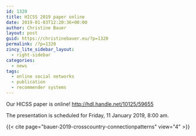 ```yaml
---
id: 1320
title: HICSS 2019 paper online
date: 2019-01-03T12:20:36+00:00
author: Christine Bauer
layout: post
guid: https://christinebauer.eu/?p=1320
permalink: /?p=1320
zincy_lite_sidebar_layout:
  - right-sidebar
categories:
  - news
tags:
  - online social networks
  - publication
  - recommender systems
---
```

Our HICSS paper is online! <a href="http://hdl.handle.net/10125/59655" rel="noopener noreferrer" target="_blank">http://hdl.handle.net/10125/59655</a>

The presentation is scheduled for Friday, 11 January 2019, 8:00 am.

{{< cite page="bauer-2019-crosscountry-connectionpatterns" view="4" >}}
